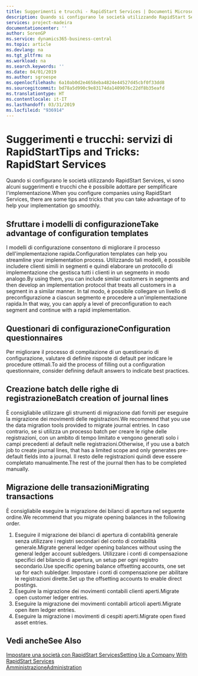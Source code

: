 ```yaml
---
title: Suggerimenti e trucchi - RapidStart Services | Documenti Microsoft
description: Quando si configurano le società utilizzando RapidStart Services, vi sono alcuni suggerimenti e trucchi che è possibile adottare per semplificare l'implementazione.
services: project-madeira
documentationcenter: ''
author: SorenGP
ms.service: dynamics365-business-central
ms.topic: article
ms.devlang: na
ms.tgt_pltfrm: na
ms.workload: na
ms.search.keywords: ''
ms.date: 04/01/2019
ms.author: sgroespe
ms.openlocfilehash: 6a10ab0d2e4658eba4824e44527d45cbf0f33dd8
ms.sourcegitcommit: bd78a5d990c9e83174da1409076c22df8b35eafd
ms.translationtype: HT
ms.contentlocale: it-IT
ms.lasthandoff: 03/31/2019
ms.locfileid: "936914"
---
```

# <a name="tips-and-tricks-rapidstart-services"></a><span data-ttu-id="852bf-103">Suggerimenti e trucchi: servizi di RapidStart</span><span class="sxs-lookup"><span data-stu-id="852bf-103">Tips and Tricks: RapidStart Services</span></span>
<span data-ttu-id="852bf-104">Quando si configurano le società utilizzando RapidStart Services, vi sono alcuni suggerimenti e trucchi che è possibile adottare per semplificare l'implementazione.</span><span class="sxs-lookup"><span data-stu-id="852bf-104">When you configure companies using RapidStart Services, there are some tips and tricks that you can take advantage of to help your implementation go smoothly.</span></span>  

## <a name="take-advantage-of-configuration-templates"></a><span data-ttu-id="852bf-105">Sfruttare i modelli di configurazione</span><span class="sxs-lookup"><span data-stu-id="852bf-105">Take advantage of configuration templates</span></span>  
<span data-ttu-id="852bf-106">I modelli di configurazione consentono di migliorare il processo dell'implementazione rapida.</span><span class="sxs-lookup"><span data-stu-id="852bf-106">Configuration templates can help you streamline your implementation process.</span></span> <span data-ttu-id="852bf-107">Utilizzando tali modelli, è possibile includere clienti simili in segmenti e quindi elaborare un protocollo di implementazione che gestisca tutti i clienti in un segmento in modo analogo.</span><span class="sxs-lookup"><span data-stu-id="852bf-107">By using them, you can include similar customers in segments and then develop an implementation protocol that treats all customers in a segment in a similar manner.</span></span> <span data-ttu-id="852bf-108">In tal modo, è possibile collegare un livello di preconfigurazione a ciascun segmento e procedere a un'implementazione rapida.</span><span class="sxs-lookup"><span data-stu-id="852bf-108">In that way, you can apply a level of preconfiguration to each segment and continue with a rapid implementation.</span></span>  

## <a name="configuration-questionnaires"></a><span data-ttu-id="852bf-109">Questionari di configurazione</span><span class="sxs-lookup"><span data-stu-id="852bf-109">Configuration questionnaires</span></span>  
<span data-ttu-id="852bf-110">Per migliorare il processo di compilazione di un questionario di configurazione, valutare di definire risposte di default per indicare le procedure ottimali.</span><span class="sxs-lookup"><span data-stu-id="852bf-110">To aid the process of filling out a configuration questionnaire, consider defining default answers to indicate best practices.</span></span>  

## <a name="batch-creation-of-journal-lines"></a><span data-ttu-id="852bf-111">Creazione batch delle righe di registrazione</span><span class="sxs-lookup"><span data-stu-id="852bf-111">Batch creation of journal lines</span></span>  
<span data-ttu-id="852bf-112">È consigliabile utilizzare gli strumenti di migrazione dati forniti per eseguire la migrazione dei movimenti delle registrazioni.</span><span class="sxs-lookup"><span data-stu-id="852bf-112">We recommend that you use the data migration tools provided to migrate journal entries.</span></span> <span data-ttu-id="852bf-113">In caso contrario, se si utilizza un processo batch per creare le righe delle registrazioni, con un ambito di tempo limitato e vengono generati solo i campi precedenti al default nelle registrazioni.</span><span class="sxs-lookup"><span data-stu-id="852bf-113">Otherwise, if you use a batch job to create journal lines, that has a limited scope and only generates pre-default fields into a journal.</span></span> <span data-ttu-id="852bf-114">Il resto delle registrazioni quindi deve essere completato manualmente.</span><span class="sxs-lookup"><span data-stu-id="852bf-114">The rest of the journal then has to be completed manually.</span></span>  

## <a name="migrating-transactions"></a><span data-ttu-id="852bf-115">Migrazione delle transazioni</span><span class="sxs-lookup"><span data-stu-id="852bf-115">Migrating transactions</span></span>  
<span data-ttu-id="852bf-116">È consigliabile eseguire la migrazione dei bilanci di apertura nel seguente ordine.</span><span class="sxs-lookup"><span data-stu-id="852bf-116">We recommend that you migrate opening balances in the following order.</span></span>  

1.  <span data-ttu-id="852bf-117">Eseguire il migrazione dei bilanci di apertura di contabilità generale senza utilizzare i registri secondari del conto di contabilità generale.</span><span class="sxs-lookup"><span data-stu-id="852bf-117">Migrate general ledger opening balances without using the general ledger account subledgers.</span></span> <span data-ttu-id="852bf-118">Utilizzare i conti di compensazione specifici del bilancio di apertura, un setup per ogni registro secondario.</span><span class="sxs-lookup"><span data-stu-id="852bf-118">Use specific opening balance offsetting accounts, one set up for each subledger.</span></span> <span data-ttu-id="852bf-119">Impostare i conti di compensazione per abilitare le registrazioni dirette.</span><span class="sxs-lookup"><span data-stu-id="852bf-119">Set up the offsetting accounts to enable direct postings.</span></span>  
2.  <span data-ttu-id="852bf-120">Eseguire la migrazione dei movimenti contabili clienti aperti.</span><span class="sxs-lookup"><span data-stu-id="852bf-120">Migrate open customer ledger entries.</span></span>  
3.  <span data-ttu-id="852bf-121">Eseguire la migrazione dei movimenti contabili articoli aperti.</span><span class="sxs-lookup"><span data-stu-id="852bf-121">Migrate open item ledger entries.</span></span>  
4.  <span data-ttu-id="852bf-122">Eseguire la migrazione i movimenti di cespiti aperti.</span><span class="sxs-lookup"><span data-stu-id="852bf-122">Migrate open fixed asset entries.</span></span>  

## <a name="see-also"></a><span data-ttu-id="852bf-123">Vedi anche</span><span class="sxs-lookup"><span data-stu-id="852bf-123">See Also</span></span>  
[<span data-ttu-id="852bf-124">Impostare una società con RapidStart Services</span><span class="sxs-lookup"><span data-stu-id="852bf-124">Setting Up a Company With RapidStart Services</span></span>](admin-set-up-a-company-with-rapidstart.md)  
[<span data-ttu-id="852bf-125">Amministrazione</span><span class="sxs-lookup"><span data-stu-id="852bf-125">Administration</span></span>](admin-setup-and-administration.md)
